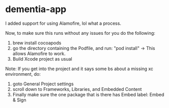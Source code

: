 # dementia-app

I added support for using Alamofire, lol what a process.

Now, to make sure this runs without any issues for you do the following:

1) brew install cocoapods
2) go the directory containing the Podfile, and run: "pod install"
-> This allows Alamofire to work.
3) Build Xcode project as usual


Note:
If you get into the project and it says some bs about a missing xc environment, do:
1) goto General Project settings
2) scroll down to Frameworks, Libraries, and Embedded Content
3) Finally make sure the one package that is there has Embed label: Embed & Sign

